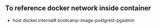 ## To reference docker network inside container
- host.docker.internal# bootcamp-image-postgrest-pgadmin
